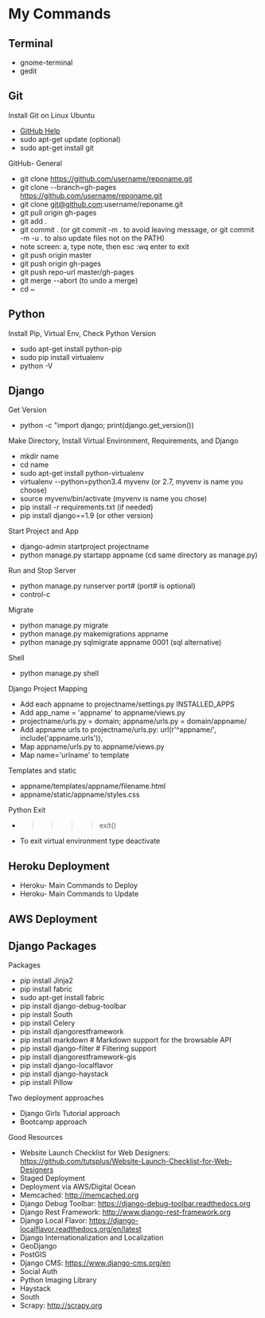 # My Commands

## Terminal

*   gnome-terminal
*   gedit

## Git

Install Git on Linux Ubuntu
*   [GitHub Help](https://help.github.com/articles/set-up-git/#platform-linux)
*   sudo apt-get update (optional)
*   sudo apt-get install git

GitHub- General</p>
*   git clone https://github.com/username/reponame.git
*   git clone --branch=gh-pages https://github.com/username/reponame.git
*   git clone git@github.com:username/reponame.git
*   git pull origin gh-pages
*   git add .
*   git commit . (or git commit -m . to avoid leaving message, or git commit -m -u . to also update files not on the PATH)
*   note screen: a, type note, then esc :wq enter to exit
*   git push origin master
*   git push origin gh-pages
*   git push repo-url master/gh-pages
*   git merge --abort (to undo a merge)
*   cd ~                              

## Python

Install Pip, Virtual Env, Check Python Version
*   sudo apt-get install python-pip
*   sudo pip install virtualenv
*   python -V

## Django

Get Version
*    python -c "import django; print(django.get_version())

Make Directory, Install Virtual Environment, Requirements, and Django
*   mkdir name
*   cd name 
*   sudo apt-get install python-virtualenv
*   virtualenv --python=python3.4 myvenv (or 2.7, myvenv is name you choose)
*   source myvenv/bin/activate (myvenv is name you chose)
*   pip install -r requirements.txt (if needed)
*   pip install django==1.9 (or other version)                       

Start Project and App
*   django-admin startproject projectname
*   python manage.py startapp appname (cd same directory as manage.py)

Run and Stop Server
*   python manage.py runserver port# (port# is optional)
*   control-c

Migrate
*   python manage.py migrate
*   python manage.py makemigrations appname
*   python manage.py sqlmigrate appname 0001 (sql alternative)

Shell
*   python manage.py shell

Django Project Mapping
*   Add each appname to projectname/settings.py INSTALLED_APPS
*   Add app_name = 'appname' to appname/views.py
*   projectname/urls.py = domain; appname/urls.py = domain/appname/
*   Add appname urls to projectname/urls.py:     url(r'^appname/', include('appname.urls')),
*   Map appname/urls.py to appname/views.py
*   Map name='urlname' to template 

Templates and static
*   appname/templates/appname/filename.html
*   appname/static/appname/styles.css

Python Exit
*   >>>> exit()
*   To exit virtual environment type deactivate                                

## Heroku Deployment

*   Heroku- Main Commands to Deploy
*   Heroku- Main Commands to Update

## AWS Deployment

## Django Packages

Packages
*   pip install Jinja2
*   pip install fabric
*   sudo apt-get install fabric
*   pip install django-debug-toolbar
*   pip install South
*   pip install Celery
*   pip install djangorestframework
*   pip install markdown # Markdown support for the browsable API
*   pip install django-filter # Filtering support
*   pip install djangorestframework-gis
*   pip install django-localflavor
*   pip install django-haystack
*   pip install Pillow

Two deployment approaches
*   Django Girls Tutorial approach
*   Bootcamp approach

Good Resources
*   Website Launch Checklist for Web Designers: https://github.com/tutsplus/Website-Launch-Checklist-for-Web-Designers
*   Staged Deployment
*   Deployment via AWS/Digital Ocean
*   Memcached: http://memcached.org
*   Django Debug Toolbar: https://django-debug-toolbar.readthedocs.org
*   Django Rest Framework: http://www.django-rest-framework.org
*   Django Local Flavor: https://django-localflavor.readthedocs.org/en/latest
*   Django Internationalization and Localization
*   GeoDjango
*   PostGIS
*   Django CMS: https://www.django-cms.org/en
*   Social Auth
*   Python Imaging Library
*   Haystack
*   South
*   Scrapy: http://scrapy.org
